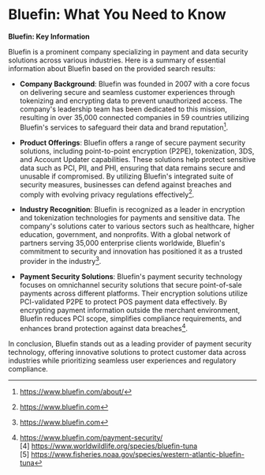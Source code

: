 # Bluefin: What You Need to Know

**Bluefin: Key Information**

Bluefin is a prominent company specializing in payment and data security solutions across various industries. Here is a summary of essential information about Bluefin based on the provided search results:

- **Company Background**: Bluefin was founded in 2007 with a core focus on delivering secure and seamless customer experiences through tokenizing and encrypting data to prevent unauthorized access. The company's leadership team has been dedicated to this mission, resulting in over 35,000 connected companies in 59 countries utilizing Bluefin's services to safeguard their data and brand reputation[^1].

- **Product Offerings**: Bluefin offers a range of secure payment security solutions, including point-to-point encryption (P2PE), tokenization, 3DS, and Account Updater capabilities. These solutions help protect sensitive data such as PCI, PII, and PHI, ensuring that data remains secure and unusable if compromised. By utilizing Bluefin's integrated suite of security measures, businesses can defend against breaches and comply with evolving privacy regulations effectively[^2].

- **Industry Recognition**: Bluefin is recognized as a leader in encryption and tokenization technologies for payments and sensitive data. The company's solutions cater to various sectors such as healthcare, higher education, government, and nonprofits. With a global network of partners serving 35,000 enterprise clients worldwide, Bluefin's commitment to security and innovation has positioned it as a trusted provider in the industry[^2].

- **Payment Security Solutions**: Bluefin's payment security technology focuses on omnichannel security solutions that secure point-of-sale payments across different platforms. Their encryption solutions utilize PCI-validated P2PE to protect POS payment data effectively. By encrypting payment information outside the merchant environment, Bluefin reduces PCI scope, simplifies compliance requirements, and enhances brand protection against data breaches[^3].

In conclusion, Bluefin stands out as a leading provider of payment security technology, offering innovative solutions to protect customer data across industries while prioritizing seamless user experiences and regulatory compliance.

[^1]: https://www.bluefin.com/about/
[^2]: https://www.bluefin.com
[^3]: https://www.bluefin.com/payment-security/
<br>[4] https://www.worldwildlife.org/species/bluefin-tuna
<br>[5] https://www.fisheries.noaa.gov/species/western-atlantic-bluefin-tuna
